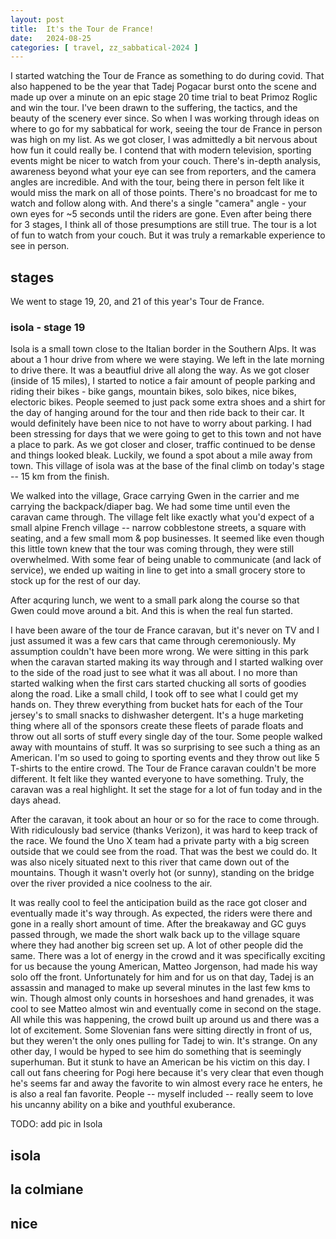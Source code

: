 ```yaml
---
layout: post
title:  It's the Tour de France!
date:   2024-08-25
categories: [ travel, zz_sabbatical-2024 ]
---
```


I started watching the Tour de France as something
to do during covid. That also happened to be the 
year that Tadej Pogacar burst onto the scene
and made up over a minute on an epic stage 20
time trial to beat Primoz Roglic and win the tour.
I've been drawn to the suffering, the tactics, and the
beauty of the scenery ever since. So when I was 
working through ideas on where to go for my
sabbatical for work, seeing the tour de France in 
person was high on my list. As we got closer, I was
admittedly a bit nervous about how fun it could
really be. I contend that with modern television,
sporting events might be nicer to watch from your 
couch. There's in-depth analysis, awareness beyond
what your eye can see from reporters, and the
camera angles are incredible. And with the tour,
being there in person felt like it would miss the mark
on all of those points. There's no broadcast
for me to watch and follow along with. And there's a
single "camera" angle - your own eyes for ~5 seconds
until the riders are gone. Even after being there
for 3 stages, I think all of those presumptions are still 
true. The tour is a lot of fun to watch from your couch.
But it was truly a remarkable experience to see in
person. 

## stages
We went to stage 19, 20, and 21 of this year's Tour de
France. 

### isola - stage 19
Isola is a small town close to the Italian border in the 
Southern Alps. It was about a 1 hour drive from where we
were staying. We left in the late morning to drive 
there. It was a beautfiul drive all along the way. As
we got closer (inside of 15 miles), I started to notice a
fair amount of people parking and riding their bikes - bike 
gangs, mountain bikes, solo bikes, nice bikes, electoric bikes.
People seemed to just pack some extra
shoes and a shirt for the day of hanging around for the tour
and then ride back to their car. 
It would definitely have been nice to not have to worry about 
parking. I had been stressing for days that we were going
to get to this town and not
have a place to park. As we got closer and closer,
traffic continued to be dense and things looked bleak.
Luckily, we found a spot about a mile away from town.
This village of isola was at the base of the final 
climb on today's stage -- 15 km from the finish.

We walked into the village, Grace carrying Gwen in the
carrier and me carrying the backpack/diaper bag. We had 
some time until even the caravan came through. The 
village felt like exactly what you'd expect of a small
alpine French village -- narrow cobblestone streets,
a square with seating, and a few small mom & pop businesses.
It seemed like even though this little town knew that
the tour was coming through, they were still overwhelmed.
With some fear of being unable to communicate (and lack of 
service), we ended up waiting in line to get into a small
grocery store to stock up for the rest of our day. 

After acquring lunch, we went to a small park along the course
so that Gwen could move around a bit. And this is when
the real fun started.

I have been aware of the tour de France caravan, but it's 
never on TV and I just assumed it was a few cars that
came through ceremoniously. My assumption couldn't have 
been more wrong. We were sitting in this park when the caravan
started making its way through and I started walking over
to the side of the road just to see what it was all about. I no 
more than started walking when the first cars
started chucking all sorts of goodies along the road. Like a 
small child, I took off to see what I could get my hands on. They 
threw everything from bucket hats for each of the Tour jersey's to
small snacks to dishwasher detergent. It's a huge marketing thing
where all of the sponsors create these fleets of parade floats 
and throw out all sorts of stuff every single day of the tour. 
Some people walked away with mountains of stuff. It was so 
surprising to see such a thing as an American. I'm so used to going
to sporting events and they throw out like 5 T-shirts to the 
entire crowd. The Tour de France caravan couldn't be more different.
It felt like they wanted everyone to have something. Truly, the
caravan was a real highlight. It set the stage for a lot of fun
today and in the days ahead.

After the caravan, it took about an hour or so for the race
to come through. With ridiculously bad service (thanks Verizon),
it was hard to keep track of the race. We found the Uno X 
team had a private party with a big screen outside that we 
could see from the road. That was the best we could do. It was
also nicely situated next to this river that came down out of
the mountains. Though it wasn't overly hot (or sunny), standing
on the bridge over the river provided a nice coolness to the air. 

It was really cool to feel the anticipation build as the race 
got closer and eventually made it's way through. As expected,
the riders were there and gone in a really short amount of
time. After the breakaway and GC guys passed through, 
we made the short walk back up to the village square where they
had another big screen set up. A lot of other people did the
same. There was a lot of energy in the crowd and it was 
specifically exciting for us because the young American, Matteo
Jorgenson, had made his way solo off the front. Unfortunately
for him and for us on that day, Tadej is an assassin and 
managed to make up several minutes in the last few kms to win.
Though almost only counts in horseshoes and hand grenades,
it was cool to see Matteo almost win and eventually come
in second on the stage. All while this was happening, the crowd
built up around us and there was a lot of excitement. Some
Slovenian fans were sitting directly in front of us, but they 
weren't the only ones pulling for Tadej to win. It's strange.
On any other day, I would be hyped to see him do something
that is seemingly superhuman. But it stunk to have an American
be his victim on this day. I call out fans cheering for Pogi
here because it's very clear that even though he's seems
far and away the favorite to win almost every race he enters,
he is also a real fan favorite. People -- myself included --
really seem to love his uncanny ability on a bike and
youthful exuberance. 


TODO: add pic in Isola


## isola

## la colmiane

## nice
